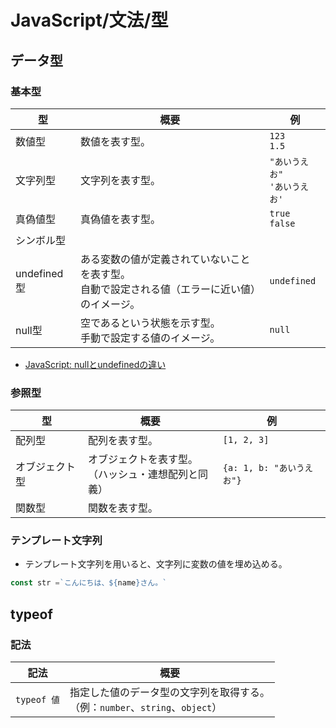 # JavaScript/文法/型

## データ型

### 基本型

| 型          | 概要                                                         | 例                                 |
| ----------- | ------------------------------------------------------------ | ---------------------------------- |
| 数値型      | 数値を表す型。                                               | `123`<br />`1.5`                   |
| 文字列型    | 文字列を表す型。                                             | `"あいうえお"`<br />`'あいうえお'` |
| 真偽値型    | 真偽値を表す型。                                             | `true`<br />`false`                |
| シンボル型  |                                                              |                                    |
| undefined型 | ある変数の値が定義されていないことを表す型。<br />自動で設定される値（エラーに近い値）のイメージ。 | `undefined`                        |
| null型      | 空であるという状態を示す型。<br />手動で設定する値のイメージ。 | `null`                             |

- [JavaScript: nullとundefinedの違い](https://javascript.step-learn.com/contents/J037-null-undefined.html)

### 参照型

| 型             | 概要                                                     | 例                        |
| -------------- | -------------------------------------------------------- | ------------------------- |
| 配列型         | 配列を表す型。                                           | `[1, 2, 3]`               |
| オブジェクト型 | オブジェクトを表す型。<br />（ハッシュ・連想配列と同義） | `{a: 1, b: "あいうえお"}` |
| 関数型         | 関数を表す型。                                           |                           |

### テンプレート文字列

- テンプレート文字列を用いると、文字列に変数の値を埋め込める。

```js
const str =`こんにちは、${name}さん。`
```

## typeof

### 記法

| 記法        | 概要                                                         |
| ----------- | ------------------------------------------------------------ |
| `typeof 値` | 指定した値のデータ型の文字列を取得する。<br />（例：`number`、`string`、`object`） |
